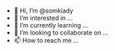 - 👋 Hi, I’m @somkiady
- 👀 I’m interested in ...
- 🌱 I’m currently learning ...
- 💞️ I’m looking to collaborate on ...
- 📫 How to reach me ...

<!---
somkiady/somkiady is a ✨ special ✨ repository because its `README.md` (this file) appears on your GitHub profile.
You can click the Preview link to take a look at your changes.
--->
